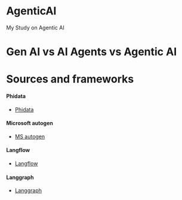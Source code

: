 # AgenticAI
My Study on Agentic AI 

# Gen AI vs AI Agents vs Agentic AI 

# Sources and frameworks 

#### Phidata
- [Phidata](https://www.agno.com/)

#### Microsoft autogen 
- [MS autogen](https://github.com/microsoft/autogen)

#### Langflow
- [Langflow](https://www.langflow.org/)

#### Langgraph
- [Langgraph](https://www.langchain.com/langgraph)

